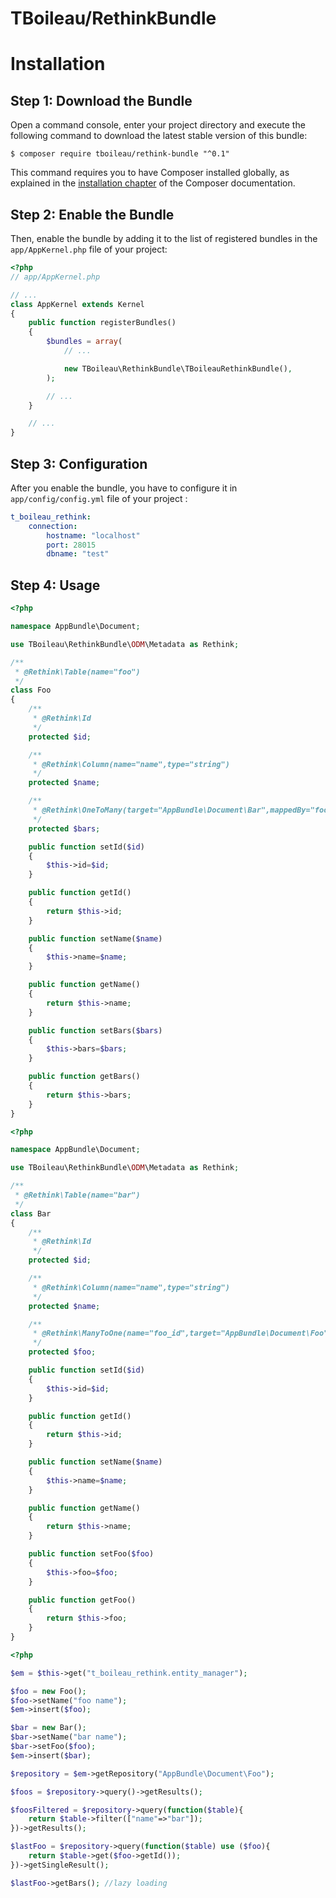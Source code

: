 TBoileau/RethinkBundle
======================

Installation
============

Step 1: Download the Bundle
---------------------------

Open a command console, enter your project directory and execute the
following command to download the latest stable version of this bundle:

```console
$ composer require tboileau/rethink-bundle "^0.1"
```

This command requires you to have Composer installed globally, as explained
in the [installation chapter](https://getcomposer.org/doc/00-intro.md)
of the Composer documentation.

Step 2: Enable the Bundle
-------------------------

Then, enable the bundle by adding it to the list of registered bundles
in the `app/AppKernel.php` file of your project:

```php
<?php
// app/AppKernel.php

// ...
class AppKernel extends Kernel
{
    public function registerBundles()
    {
        $bundles = array(
            // ...

            new TBoileau\RethinkBundle\TBoileauRethinkBundle(),
        );

        // ...
    }

    // ...
}
```

Step 3: Configuration
---------------------

After you enable the bundle, you have to configure it in `app/config/config.yml` file of your project :

```yml
t_boileau_rethink:
    connection:
        hostname: "localhost"
        port: 28015
        dbname: "test"
```

Step 4: Usage
-------------

```php
<?php

namespace AppBundle\Document;

use TBoileau\RethinkBundle\ODM\Metadata as Rethink;

/**
 * @Rethink\Table(name="foo")
 */
class Foo
{
    /**
     * @Rethink\Id
     */
    protected $id;

    /**
     * @Rethink\Column(name="name",type="string")
     */
    protected $name;

    /**
     * @Rethink\OneToMany(target="AppBundle\Document\Bar",mappedBy="foo")
     */
    protected $bars;

    public function setId($id)
    {
        $this->id=$id;
    }

    public function getId()
    {
        return $this->id;
    }

    public function setName($name)
    {
        $this->name=$name;
    }

    public function getName()
    {
        return $this->name;
    }

    public function setBars($bars)
    {
        $this->bars=$bars;
    }

    public function getBars()
    {
        return $this->bars;
    }
}
```

```php
<?php

namespace AppBundle\Document;

use TBoileau\RethinkBundle\ODM\Metadata as Rethink;

/**
 * @Rethink\Table(name="bar")
 */
class Bar
{
    /**
     * @Rethink\Id
     */
    protected $id;

    /**
     * @Rethink\Column(name="name",type="string")
     */
    protected $name;

    /**
     * @Rethink\ManyToOne(name="foo_id",target="AppBundle\Document\Foo",inversedBy="bars")
     */
    protected $foo;

    public function setId($id)
    {
        $this->id=$id;
    }

    public function getId()
    {
        return $this->id;
    }

    public function setName($name)
    {
        $this->name=$name;
    }

    public function getName()
    {
        return $this->name;
    }

    public function setFoo($foo)
    {
        $this->foo=$foo;
    }

    public function getFoo()
    {
        return $this->foo;
    }
}
```

```php
<?php

$em = $this->get("t_boileau_rethink.entity_manager");

$foo = new Foo();
$foo->setName("foo name");
$em->insert($foo);

$bar = new Bar();
$bar->setName("bar name");
$bar->setFoo($foo);
$em->insert($bar);

$repository = $em->getRepository("AppBundle\Document\Foo");

$foos = $repository->query()->getResults();

$foosFiltered = $repository->query(function($table){
    return $table->filter(["name"=>"bar"]);
})->getResults();

$lastFoo = $repository->query(function($table) use ($foo){
    return $table->get($foo->getId());
})->getSingleResult();

$lastFoo->getBars(); //lazy loading
```
